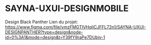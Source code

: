 # SAYNA-UXUI-DESIGNMOBILE
Design Black Panther
Lien du projet: https://www.figma.com/file/vmzFMGTIVHqliCJFFL72n1/SAYNA-UXUI-DESIGNPANTHER?type=design&node-id=0%3A1&mode=design&t=Y39fY9raPe7DUbjv-1
